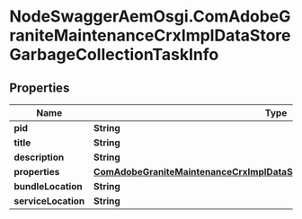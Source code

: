 # NodeSwaggerAemOsgi.ComAdobeGraniteMaintenanceCrxImplDataStoreGarbageCollectionTaskInfo

## Properties

Name | Type | Description | Notes
------------ | ------------- | ------------- | -------------
**pid** | **String** |  | [optional] 
**title** | **String** |  | [optional] 
**description** | **String** |  | [optional] 
**properties** | [**ComAdobeGraniteMaintenanceCrxImplDataStoreGarbageCollectionTaskProperties**](ComAdobeGraniteMaintenanceCrxImplDataStoreGarbageCollectionTaskProperties.md) |  | [optional] 
**bundleLocation** | **String** |  | [optional] 
**serviceLocation** | **String** |  | [optional] 



